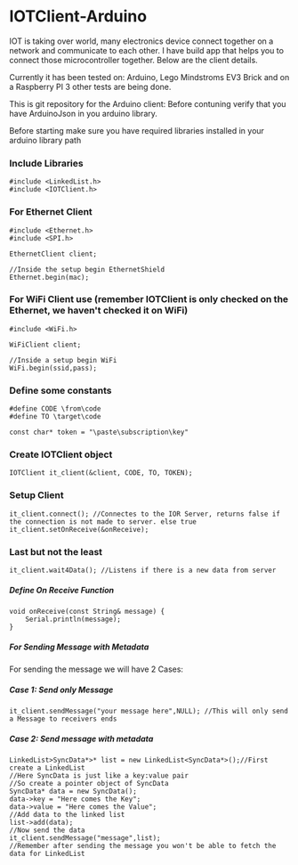 # IOTClient-Arduino

IOT is taking over world, many electronics device connect together on a network and communicate to each other. I have build app that helps you to connect those microcontroller together. Below are the client details.

Currently it has been tested on: Arduino, Lego Mindstroms EV3 Brick and on a Raspberry PI 3 other tests are being done.

This is git repository for the Arduino client:
Before contuning verify that you have ArduinoJson in you arduino library.

Before starting make sure you have required libraries installed in your arduino library path

### Include Libraries
	
	#include <LinkedList.h>
	#include <IOTClient.h>

### For Ethernet Client
		
	#include <Ethernet.h>
	#include <SPI.h>

	EthernetClient client;
	
	//Inside the setup begin EthernetShield
	Ethernet.begin(mac);
### For WiFi Client use (remember IOTClient is only checked on the Ethernet, we haven't checked it on WiFi)

	#include <WiFi.h>
    
    WiFiClient client;
    
    //Inside a setup begin WiFi
    WiFi.begin(ssid,pass);
### Define some constants

	#define CODE \from\code
	#define TO \target\code
		
	const char* token = "\paste\subscription\key"

### Create IOTClient object

	IOTClient it_client(&client, CODE, TO, TOKEN);

### Setup Client

    it_client.connect(); //Connectes to the IOR Server, returns false if the connection is not made to server. else true 
	it_client.setOnReceive(&onReceive);

### Last but not the least

	it_client.wait4Data(); //Listens if there is a new data from server
	
##### Define On Receive Function

	void onReceive(const String& message) {
		Serial.println(message);
	}
	
##### For Sending Message with Metadata
    
For sending the message we will have 2 Cases:

##### Case 1: Send only Message
    it_client.sendMessage("your message here",NULL); //This will only send a Message to receivers ends
    
##### Case 2: Send message with metadata
          
    LinkedList>SyncData*>* list = new LinkedList<SyncData*>();//First create a LinkedList
    //Here SyncData is just like a key:value pair
    //So create a pointer object of SyncData   
    SyncData* data = new SyncData();
    data->key = "Here comes the Key";
    data->value = "Here comes the Value";
    //Add data to the linked list
    list->add(data);
    //Now send the data
    it_client.sendMessage("message",list);
    //Remember after sending the message you won't be able to fetch the data for LinkedList  
    
    
    